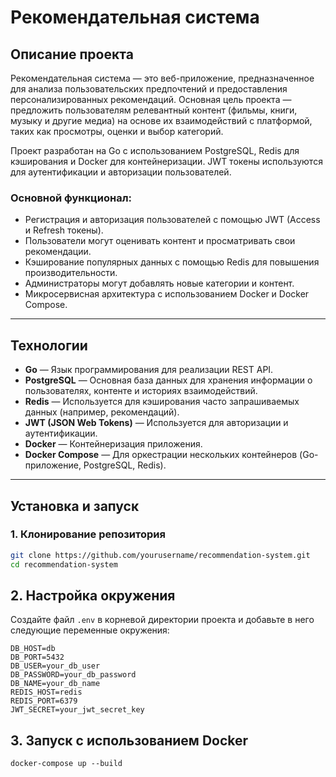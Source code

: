 # Рекомендательная система

## Описание проекта

Рекомендательная система — это веб-приложение, предназначенное для анализа пользовательских предпочтений и предоставления персонализированных рекомендаций. Основная цель проекта — предложить пользователям релевантный контент (фильмы, книги, музыку и другие медиа) на основе их взаимодействий с платформой, таких как просмотры, оценки и выбор категорий.

Проект разработан на Go с использованием PostgreSQL, Redis для кэширования и Docker для контейнеризации. JWT токены используются для аутентификации и авторизации пользователей.

### Основной функционал:
- Регистрация и авторизация пользователей с помощью JWT (Access и Refresh токены).
- Пользователи могут оценивать контент и просматривать свои рекомендации.
- Кэширование популярных данных с помощью Redis для повышения производительности.
- Администраторы могут добавлять новые категории и контент.
- Микросервисная архитектура с использованием Docker и Docker Compose.

---

## Технологии

- **Go** — Язык программирования для реализации REST API.
- **PostgreSQL** — Основная база данных для хранения информации о пользователях, контенте и историях взаимодействий.
- **Redis** — Используется для кэширования часто запрашиваемых данных (например, рекомендаций).
- **JWT (JSON Web Tokens)** — Используется для авторизации и аутентификации.
- **Docker** — Контейнеризация приложения.
- **Docker Compose** — Для оркестрации нескольких контейнеров (Go-приложение, PostgreSQL, Redis).

---

## Установка и запуск

### 1. Клонирование репозитория

```bash
git clone https://github.com/yourusername/recommendation-system.git
cd recommendation-system
```

## 2. Настройка окружения

Создайте файл `.env` в корневой директории проекта и добавьте в него следующие переменные окружения:

```
DB_HOST=db
DB_PORT=5432
DB_USER=your_db_user
DB_PASSWORD=your_db_password
DB_NAME=your_db_name
REDIS_HOST=redis
REDIS_PORT=6379
JWT_SECRET=your_jwt_secret_key
```

## 3. Запуск с использованием Docker

```
docker-compose up --build
```